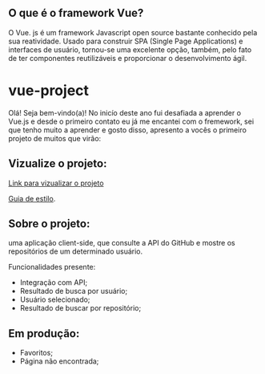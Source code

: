 ## O que é o framework Vue?

O Vue. js é um framework Javascript open source bastante conhecido pela sua reatividade. Usado para construir SPA (Single Page Applications) e interfaces de usuário, tornou-se uma excelente opção, também, pelo fato de ter componentes reutilizáveis e proporcionar o desenvolvimento ágil.

# vue-project

Olá! Seja bem-vindo(a)!
No inicío deste ano fui desafiada a aprender o Vue.js e desde o primeiro contato eu já me encantei com o fremework, sei que tenho muito a aprender e gosto disso,  apresento a vocês o primeiro  projeto de muitos que virão:

## Vizualize o projeto:

[Link para vizualizar o projeto]()


[Guia de estilo](https://www.figma.com/file/tN2N6ewvYvn3Mr3HPWKzhD/Desafio-Lux?node-id=4550%3A81&t=hpDxGeIvJ2lYKxjq-0).

## Sobre o projeto:

 uma aplicação client-side, que consulte a API do GitHub e mostre os repositórios de um determinado usuário.

 Funcionalidades presente:

- Integração com API;
- Resultado de busca por usuário;
- Usuário selecionado;
- Resultado de buscar por repositório;

## Em produção:

- Favoritos;
- Página não encontrada;



